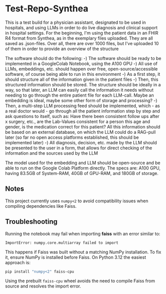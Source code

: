 # Test-Repo-Synthea
This is a test build for a physician assistant, designated to be used in hospitals, and using LLMs in order to do  live diagnosis and clinical support in hospital settings.
For the beginning, I'm using the patient data in an FHIR R4 format from Synthea, as in the exemplary files uploaded. They are all saved as .json-files. Over all, there are over 1000 files, but I've uploaded 10 of them in order to provide an overview of the structure

The software should do the following:
-) The software should be ready to be implemented in a GoogleColab Notebook, using the A100 GPU
-) All use of LLMs, embeddings, etc. should happen over free, open-source/accessible software, of course being able to run in this environment
-) As a first step, it should structure all of the information given in the patient files
-) Then, this structured information should be stored. The structure should be ideally in a way, so that later, an LLM can easily call the information it needs without needing to go through the entire patient file for each LLM-call. Maybe an embedding is ideal, maybe some other form of storage and processing?
-) Then, a multi-step LLM processing feed should be implemented, which - as a real doctor would - go through all the patient information step by step and ask questions to itself, such as: Have there been consistent follow ups after x surgery, etc., are the Lab-Values consistent for a person this age and gender, is the medication correct for this patient? All this information should be based on an external database, on which the LLM could do a RAG-pull later (so far no open access platforms established, this should be implemented later)
-) All diagnosis, decision, etc. made by the LLM should be presented to the user in a form, that allows for direct checking of the information and the sources used by the LLM

The model used for the embedding and LLM should be open-source and be able to run on the Google Colab Platform directly. The specs are: A100 GPU, having 83.5GB of System-RAM, 40GB of GPU-RAM, and 180GB of storage.

## Notes
This project currently uses `numpy<2` to avoid compatibility issues when compiling dependencies like Faiss.

## Troubleshooting

Running the notebook may fail when importing **faiss** with an error similar to:

```
ImportError: numpy.core.multiarray failed to import
```

This happens if Faiss was built without a matching NumPy installation. To fix it,
ensure NumPy is installed before Faiss. On Python 3.12 the easiest approach is:

```bash
pip install "numpy<2" faiss-cpu
```

Using the prebuilt `faiss-cpu` wheel avoids the need to compile Faiss from
source and resolves the import error.
